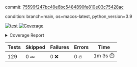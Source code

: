 commit: [75599f247bc49e6bc5484890fe810e03c75428ac](https://github.com/rcmdnk/homebrew-file/tree/75599f247bc49e6bc5484890fe810e03c75428ac)

condition: branch=main, os=macos-latest, python_version=3.9

[![test](https://github.com/rcmdnk/homebrew-file/actions/workflows/test.yml/badge.svg)](https://github.com/rcmdnk/homebrew-file/actions/runs/15792328608)
<a href="https://github.com/rcmdnk/homebrew-file/blob/75599f247bc49e6bc5484890fe810e03c75428ac/README.md"><img alt="Coverage" src="https://img.shields.io/badge/Coverage-56%25-orange.svg" /></a><details><summary>Coverage Report </summary><table><tr><th>File</th><th>Stmts</th><th>Miss</th><th>Cover</th><th>Missing</th></tr><tbody><tr><td colspan="5"><b>bin</b></td></tr><tr><td>&nbsp; &nbsp;<a href="https://github.com/rcmdnk/homebrew-file/blob/75599f247bc49e6bc5484890fe810e03c75428ac/bin/brew-file">brew-file</a></td><td>2170</td><td>946</td><td>56%</td><td><a href="https://github.com/rcmdnk/homebrew-file/blob/75599f247bc49e6bc5484890fe810e03c75428ac/bin/brew-file#L56-L62">56&ndash;62</a>, <a href="https://github.com/rcmdnk/homebrew-file/blob/75599f247bc49e6bc5484890fe810e03c75428ac/bin/brew-file#L149">149</a>, <a href="https://github.com/rcmdnk/homebrew-file/blob/75599f247bc49e6bc5484890fe810e03c75428ac/bin/brew-file#L161">161</a>, <a href="https://github.com/rcmdnk/homebrew-file/blob/75599f247bc49e6bc5484890fe810e03c75428ac/bin/brew-file#L164">164</a>, <a href="https://github.com/rcmdnk/homebrew-file/blob/75599f247bc49e6bc5484890fe810e03c75428ac/bin/brew-file#L213">213</a>, <a href="https://github.com/rcmdnk/homebrew-file/blob/75599f247bc49e6bc5484890fe810e03c75428ac/bin/brew-file#L307">307</a>, <a href="https://github.com/rcmdnk/homebrew-file/blob/75599f247bc49e6bc5484890fe810e03c75428ac/bin/brew-file#L310">310</a>, <a href="https://github.com/rcmdnk/homebrew-file/blob/75599f247bc49e6bc5484890fe810e03c75428ac/bin/brew-file#L378-L380">378&ndash;380</a>, <a href="https://github.com/rcmdnk/homebrew-file/blob/75599f247bc49e6bc5484890fe810e03c75428ac/bin/brew-file#L389-L390">389&ndash;390</a>, <a href="https://github.com/rcmdnk/homebrew-file/blob/75599f247bc49e6bc5484890fe810e03c75428ac/bin/brew-file#L484">484</a>, <a href="https://github.com/rcmdnk/homebrew-file/blob/75599f247bc49e6bc5484890fe810e03c75428ac/bin/brew-file#L490-L493">490&ndash;493</a>, <a href="https://github.com/rcmdnk/homebrew-file/blob/75599f247bc49e6bc5484890fe810e03c75428ac/bin/brew-file#L531-L555">531&ndash;555</a>, <a href="https://github.com/rcmdnk/homebrew-file/blob/75599f247bc49e6bc5484890fe810e03c75428ac/bin/brew-file#L559-L567">559&ndash;567</a>, <a href="https://github.com/rcmdnk/homebrew-file/blob/75599f247bc49e6bc5484890fe810e03c75428ac/bin/brew-file#L693">693</a>, <a href="https://github.com/rcmdnk/homebrew-file/blob/75599f247bc49e6bc5484890fe810e03c75428ac/bin/brew-file#L813-L817">813&ndash;817</a>, <a href="https://github.com/rcmdnk/homebrew-file/blob/75599f247bc49e6bc5484890fe810e03c75428ac/bin/brew-file#L830-L835">830&ndash;835</a>, <a href="https://github.com/rcmdnk/homebrew-file/blob/75599f247bc49e6bc5484890fe810e03c75428ac/bin/brew-file#L846">846</a>, <a href="https://github.com/rcmdnk/homebrew-file/blob/75599f247bc49e6bc5484890fe810e03c75428ac/bin/brew-file#L863">863</a>, <a href="https://github.com/rcmdnk/homebrew-file/blob/75599f247bc49e6bc5484890fe810e03c75428ac/bin/brew-file#L867-L875">867&ndash;875</a>, <a href="https://github.com/rcmdnk/homebrew-file/blob/75599f247bc49e6bc5484890fe810e03c75428ac/bin/brew-file#L884-L887">884&ndash;887</a>, <a href="https://github.com/rcmdnk/homebrew-file/blob/75599f247bc49e6bc5484890fe810e03c75428ac/bin/brew-file#L889-L892">889&ndash;892</a>, <a href="https://github.com/rcmdnk/homebrew-file/blob/75599f247bc49e6bc5484890fe810e03c75428ac/bin/brew-file#L894-L897">894&ndash;897</a>, <a href="https://github.com/rcmdnk/homebrew-file/blob/75599f247bc49e6bc5484890fe810e03c75428ac/bin/brew-file#L908-L926">908&ndash;926</a>, <a href="https://github.com/rcmdnk/homebrew-file/blob/75599f247bc49e6bc5484890fe810e03c75428ac/bin/brew-file#L977-L987">977&ndash;987</a>, <a href="https://github.com/rcmdnk/homebrew-file/blob/75599f247bc49e6bc5484890fe810e03c75428ac/bin/brew-file#L990-L1017">990&ndash;1017</a>, <a href="https://github.com/rcmdnk/homebrew-file/blob/75599f247bc49e6bc5484890fe810e03c75428ac/bin/brew-file#L1033-L1048">1033&ndash;1048</a>, <a href="https://github.com/rcmdnk/homebrew-file/blob/75599f247bc49e6bc5484890fe810e03c75428ac/bin/brew-file#L1090">1090</a>, <a href="https://github.com/rcmdnk/homebrew-file/blob/75599f247bc49e6bc5484890fe810e03c75428ac/bin/brew-file#L1106-L1111">1106&ndash;1111</a>, <a href="https://github.com/rcmdnk/homebrew-file/blob/75599f247bc49e6bc5484890fe810e03c75428ac/bin/brew-file#L1115-L1117">1115&ndash;1117</a>, <a href="https://github.com/rcmdnk/homebrew-file/blob/75599f247bc49e6bc5484890fe810e03c75428ac/bin/brew-file#L1121-L1124">1121&ndash;1124</a>, <a href="https://github.com/rcmdnk/homebrew-file/blob/75599f247bc49e6bc5484890fe810e03c75428ac/bin/brew-file#L1128-L1130">1128&ndash;1130</a>, <a href="https://github.com/rcmdnk/homebrew-file/blob/75599f247bc49e6bc5484890fe810e03c75428ac/bin/brew-file#L1134-L1136">1134&ndash;1136</a>, <a href="https://github.com/rcmdnk/homebrew-file/blob/75599f247bc49e6bc5484890fe810e03c75428ac/bin/brew-file#L1140-L1142">1140&ndash;1142</a>, <a href="https://github.com/rcmdnk/homebrew-file/blob/75599f247bc49e6bc5484890fe810e03c75428ac/bin/brew-file#L1146-L1148">1146&ndash;1148</a>, <a href="https://github.com/rcmdnk/homebrew-file/blob/75599f247bc49e6bc5484890fe810e03c75428ac/bin/brew-file#L1152-L1154">1152&ndash;1154</a>, <a href="https://github.com/rcmdnk/homebrew-file/blob/75599f247bc49e6bc5484890fe810e03c75428ac/bin/brew-file#L1158-L1161">1158&ndash;1161</a>, <a href="https://github.com/rcmdnk/homebrew-file/blob/75599f247bc49e6bc5484890fe810e03c75428ac/bin/brew-file#L1165-L1167">1165&ndash;1167</a>, <a href="https://github.com/rcmdnk/homebrew-file/blob/75599f247bc49e6bc5484890fe810e03c75428ac/bin/brew-file#L1185">1185</a>, <a href="https://github.com/rcmdnk/homebrew-file/blob/75599f247bc49e6bc5484890fe810e03c75428ac/bin/brew-file#L1235-L1237">1235&ndash;1237</a>, <a href="https://github.com/rcmdnk/homebrew-file/blob/75599f247bc49e6bc5484890fe810e03c75428ac/bin/brew-file#L1240">1240</a>, <a href="https://github.com/rcmdnk/homebrew-file/blob/75599f247bc49e6bc5484890fe810e03c75428ac/bin/brew-file#L1246">1246</a>, <a href="https://github.com/rcmdnk/homebrew-file/blob/75599f247bc49e6bc5484890fe810e03c75428ac/bin/brew-file#L1268-L1271">1268&ndash;1271</a>, <a href="https://github.com/rcmdnk/homebrew-file/blob/75599f247bc49e6bc5484890fe810e03c75428ac/bin/brew-file#L1349">1349</a>, <a href="https://github.com/rcmdnk/homebrew-file/blob/75599f247bc49e6bc5484890fe810e03c75428ac/bin/brew-file#L1386">1386</a>, <a href="https://github.com/rcmdnk/homebrew-file/blob/75599f247bc49e6bc5484890fe810e03c75428ac/bin/brew-file#L1423">1423</a>, <a href="https://github.com/rcmdnk/homebrew-file/blob/75599f247bc49e6bc5484890fe810e03c75428ac/bin/brew-file#L1426">1426</a>, <a href="https://github.com/rcmdnk/homebrew-file/blob/75599f247bc49e6bc5484890fe810e03c75428ac/bin/brew-file#L1438">1438</a>, <a href="https://github.com/rcmdnk/homebrew-file/blob/75599f247bc49e6bc5484890fe810e03c75428ac/bin/brew-file#L1440">1440</a>, <a href="https://github.com/rcmdnk/homebrew-file/blob/75599f247bc49e6bc5484890fe810e03c75428ac/bin/brew-file#L1475-L1476">1475&ndash;1476</a>, <a href="https://github.com/rcmdnk/homebrew-file/blob/75599f247bc49e6bc5484890fe810e03c75428ac/bin/brew-file#L1481-L1484">1481&ndash;1484</a>, <a href="https://github.com/rcmdnk/homebrew-file/blob/75599f247bc49e6bc5484890fe810e03c75428ac/bin/brew-file#L1514-L1541">1514&ndash;1541</a>, <a href="https://github.com/rcmdnk/homebrew-file/blob/75599f247bc49e6bc5484890fe810e03c75428ac/bin/brew-file#L1548">1548</a>, <a href="https://github.com/rcmdnk/homebrew-file/blob/75599f247bc49e6bc5484890fe810e03c75428ac/bin/brew-file#L1550">1550</a>, <a href="https://github.com/rcmdnk/homebrew-file/blob/75599f247bc49e6bc5484890fe810e03c75428ac/bin/brew-file#L1559-L1560">1559&ndash;1560</a>, <a href="https://github.com/rcmdnk/homebrew-file/blob/75599f247bc49e6bc5484890fe810e03c75428ac/bin/brew-file#L1565">1565</a>, <a href="https://github.com/rcmdnk/homebrew-file/blob/75599f247bc49e6bc5484890fe810e03c75428ac/bin/brew-file#L1571">1571</a>, <a href="https://github.com/rcmdnk/homebrew-file/blob/75599f247bc49e6bc5484890fe810e03c75428ac/bin/brew-file#L1575-L1586">1575&ndash;1586</a>, <a href="https://github.com/rcmdnk/homebrew-file/blob/75599f247bc49e6bc5484890fe810e03c75428ac/bin/brew-file#L1589-L1594">1589&ndash;1594</a>, <a href="https://github.com/rcmdnk/homebrew-file/blob/75599f247bc49e6bc5484890fe810e03c75428ac/bin/brew-file#L1605-L1625">1605&ndash;1625</a>, <a href="https://github.com/rcmdnk/homebrew-file/blob/75599f247bc49e6bc5484890fe810e03c75428ac/bin/brew-file#L1653">1653</a>, <a href="https://github.com/rcmdnk/homebrew-file/blob/75599f247bc49e6bc5484890fe810e03c75428ac/bin/brew-file#L1692-L1699">1692&ndash;1699</a>, <a href="https://github.com/rcmdnk/homebrew-file/blob/75599f247bc49e6bc5484890fe810e03c75428ac/bin/brew-file#L1706-L1714">1706&ndash;1714</a>, <a href="https://github.com/rcmdnk/homebrew-file/blob/75599f247bc49e6bc5484890fe810e03c75428ac/bin/brew-file#L1730">1730</a>, <a href="https://github.com/rcmdnk/homebrew-file/blob/75599f247bc49e6bc5484890fe810e03c75428ac/bin/brew-file#L1740">1740</a>, <a href="https://github.com/rcmdnk/homebrew-file/blob/75599f247bc49e6bc5484890fe810e03c75428ac/bin/brew-file#L1746">1746</a>, <a href="https://github.com/rcmdnk/homebrew-file/blob/75599f247bc49e6bc5484890fe810e03c75428ac/bin/brew-file#L1756">1756</a>, <a href="https://github.com/rcmdnk/homebrew-file/blob/75599f247bc49e6bc5484890fe810e03c75428ac/bin/brew-file#L1765-L1766">1765&ndash;1766</a>, <a href="https://github.com/rcmdnk/homebrew-file/blob/75599f247bc49e6bc5484890fe810e03c75428ac/bin/brew-file#L1770">1770</a>, <a href="https://github.com/rcmdnk/homebrew-file/blob/75599f247bc49e6bc5484890fe810e03c75428ac/bin/brew-file#L1776">1776</a>, <a href="https://github.com/rcmdnk/homebrew-file/blob/75599f247bc49e6bc5484890fe810e03c75428ac/bin/brew-file#L1782-L1786">1782&ndash;1786</a>, <a href="https://github.com/rcmdnk/homebrew-file/blob/75599f247bc49e6bc5484890fe810e03c75428ac/bin/brew-file#L1802-L1809">1802&ndash;1809</a>, <a href="https://github.com/rcmdnk/homebrew-file/blob/75599f247bc49e6bc5484890fe810e03c75428ac/bin/brew-file#L1816-L1820">1816&ndash;1820</a>, <a href="https://github.com/rcmdnk/homebrew-file/blob/75599f247bc49e6bc5484890fe810e03c75428ac/bin/brew-file#L1824">1824</a>, <a href="https://github.com/rcmdnk/homebrew-file/blob/75599f247bc49e6bc5484890fe810e03c75428ac/bin/brew-file#L1837-L1838">1837&ndash;1838</a>, <a href="https://github.com/rcmdnk/homebrew-file/blob/75599f247bc49e6bc5484890fe810e03c75428ac/bin/brew-file#L1859-L1967">1859&ndash;1967</a>, <a href="https://github.com/rcmdnk/homebrew-file/blob/75599f247bc49e6bc5484890fe810e03c75428ac/bin/brew-file#L1970-L1979">1970&ndash;1979</a>, <a href="https://github.com/rcmdnk/homebrew-file/blob/75599f247bc49e6bc5484890fe810e03c75428ac/bin/brew-file#L1992">1992</a>, <a href="https://github.com/rcmdnk/homebrew-file/blob/75599f247bc49e6bc5484890fe810e03c75428ac/bin/brew-file#L1997">1997</a>, <a href="https://github.com/rcmdnk/homebrew-file/blob/75599f247bc49e6bc5484890fe810e03c75428ac/bin/brew-file#L2002-L2041">2002&ndash;2041</a>, <a href="https://github.com/rcmdnk/homebrew-file/blob/75599f247bc49e6bc5484890fe810e03c75428ac/bin/brew-file#L2051-L2078">2051&ndash;2078</a>, <a href="https://github.com/rcmdnk/homebrew-file/blob/75599f247bc49e6bc5484890fe810e03c75428ac/bin/brew-file#L2082-L2148">2082&ndash;2148</a>, <a href="https://github.com/rcmdnk/homebrew-file/blob/75599f247bc49e6bc5484890fe810e03c75428ac/bin/brew-file#L2155-L2158">2155&ndash;2158</a>, <a href="https://github.com/rcmdnk/homebrew-file/blob/75599f247bc49e6bc5484890fe810e03c75428ac/bin/brew-file#L2167-L2170">2167&ndash;2170</a>, <a href="https://github.com/rcmdnk/homebrew-file/blob/75599f247bc49e6bc5484890fe810e03c75428ac/bin/brew-file#L2179-L2182">2179&ndash;2182</a>, <a href="https://github.com/rcmdnk/homebrew-file/blob/75599f247bc49e6bc5484890fe810e03c75428ac/bin/brew-file#L2191-L2212">2191&ndash;2212</a>, <a href="https://github.com/rcmdnk/homebrew-file/blob/75599f247bc49e6bc5484890fe810e03c75428ac/bin/brew-file#L2222-L2240">2222&ndash;2240</a>, <a href="https://github.com/rcmdnk/homebrew-file/blob/75599f247bc49e6bc5484890fe810e03c75428ac/bin/brew-file#L2249-L2259">2249&ndash;2259</a>, <a href="https://github.com/rcmdnk/homebrew-file/blob/75599f247bc49e6bc5484890fe810e03c75428ac/bin/brew-file#L2262-L2277">2262&ndash;2277</a>, <a href="https://github.com/rcmdnk/homebrew-file/blob/75599f247bc49e6bc5484890fe810e03c75428ac/bin/brew-file#L2280-L2292">2280&ndash;2292</a>, <a href="https://github.com/rcmdnk/homebrew-file/blob/75599f247bc49e6bc5484890fe810e03c75428ac/bin/brew-file#L2299">2299</a>, <a href="https://github.com/rcmdnk/homebrew-file/blob/75599f247bc49e6bc5484890fe810e03c75428ac/bin/brew-file#L2303-L2310">2303&ndash;2310</a>, <a href="https://github.com/rcmdnk/homebrew-file/blob/75599f247bc49e6bc5484890fe810e03c75428ac/bin/brew-file#L2317-L2318">2317&ndash;2318</a>, <a href="https://github.com/rcmdnk/homebrew-file/blob/75599f247bc49e6bc5484890fe810e03c75428ac/bin/brew-file#L2347">2347</a>, <a href="https://github.com/rcmdnk/homebrew-file/blob/75599f247bc49e6bc5484890fe810e03c75428ac/bin/brew-file#L2353">2353</a>, <a href="https://github.com/rcmdnk/homebrew-file/blob/75599f247bc49e6bc5484890fe810e03c75428ac/bin/brew-file#L2361-L2365">2361&ndash;2365</a>, <a href="https://github.com/rcmdnk/homebrew-file/blob/75599f247bc49e6bc5484890fe810e03c75428ac/bin/brew-file#L2376-L2379">2376&ndash;2379</a>, <a href="https://github.com/rcmdnk/homebrew-file/blob/75599f247bc49e6bc5484890fe810e03c75428ac/bin/brew-file#L2386">2386</a>, <a href="https://github.com/rcmdnk/homebrew-file/blob/75599f247bc49e6bc5484890fe810e03c75428ac/bin/brew-file#L2393">2393</a>, <a href="https://github.com/rcmdnk/homebrew-file/blob/75599f247bc49e6bc5484890fe810e03c75428ac/bin/brew-file#L2397">2397</a>, <a href="https://github.com/rcmdnk/homebrew-file/blob/75599f247bc49e6bc5484890fe810e03c75428ac/bin/brew-file#L2418-L2451">2418&ndash;2451</a>, <a href="https://github.com/rcmdnk/homebrew-file/blob/75599f247bc49e6bc5484890fe810e03c75428ac/bin/brew-file#L2471">2471</a>, <a href="https://github.com/rcmdnk/homebrew-file/blob/75599f247bc49e6bc5484890fe810e03c75428ac/bin/brew-file#L2488-L2489">2488&ndash;2489</a>, <a href="https://github.com/rcmdnk/homebrew-file/blob/75599f247bc49e6bc5484890fe810e03c75428ac/bin/brew-file#L2493">2493</a>, <a href="https://github.com/rcmdnk/homebrew-file/blob/75599f247bc49e6bc5484890fe810e03c75428ac/bin/brew-file#L2498-L2499">2498&ndash;2499</a>, <a href="https://github.com/rcmdnk/homebrew-file/blob/75599f247bc49e6bc5484890fe810e03c75428ac/bin/brew-file#L2505-L2525">2505&ndash;2525</a>, <a href="https://github.com/rcmdnk/homebrew-file/blob/75599f247bc49e6bc5484890fe810e03c75428ac/bin/brew-file#L2529-L2539">2529&ndash;2539</a>, <a href="https://github.com/rcmdnk/homebrew-file/blob/75599f247bc49e6bc5484890fe810e03c75428ac/bin/brew-file#L2542">2542</a>, <a href="https://github.com/rcmdnk/homebrew-file/blob/75599f247bc49e6bc5484890fe810e03c75428ac/bin/brew-file#L2558">2558</a>, <a href="https://github.com/rcmdnk/homebrew-file/blob/75599f247bc49e6bc5484890fe810e03c75428ac/bin/brew-file#L2562-L2568">2562&ndash;2568</a>, <a href="https://github.com/rcmdnk/homebrew-file/blob/75599f247bc49e6bc5484890fe810e03c75428ac/bin/brew-file#L2570">2570</a>, <a href="https://github.com/rcmdnk/homebrew-file/blob/75599f247bc49e6bc5484890fe810e03c75428ac/bin/brew-file#L2576">2576</a>, <a href="https://github.com/rcmdnk/homebrew-file/blob/75599f247bc49e6bc5484890fe810e03c75428ac/bin/brew-file#L2605-L2617">2605&ndash;2617</a>, <a href="https://github.com/rcmdnk/homebrew-file/blob/75599f247bc49e6bc5484890fe810e03c75428ac/bin/brew-file#L2633-L2634">2633&ndash;2634</a>, <a href="https://github.com/rcmdnk/homebrew-file/blob/75599f247bc49e6bc5484890fe810e03c75428ac/bin/brew-file#L2636">2636</a>, <a href="https://github.com/rcmdnk/homebrew-file/blob/75599f247bc49e6bc5484890fe810e03c75428ac/bin/brew-file#L2646">2646</a>, <a href="https://github.com/rcmdnk/homebrew-file/blob/75599f247bc49e6bc5484890fe810e03c75428ac/bin/brew-file#L2661-L2908">2661&ndash;2908</a>, <a href="https://github.com/rcmdnk/homebrew-file/blob/75599f247bc49e6bc5484890fe810e03c75428ac/bin/brew-file#L2931-L2933">2931&ndash;2933</a>, <a href="https://github.com/rcmdnk/homebrew-file/blob/75599f247bc49e6bc5484890fe810e03c75428ac/bin/brew-file#L2942-L2952">2942&ndash;2952</a>, <a href="https://github.com/rcmdnk/homebrew-file/blob/75599f247bc49e6bc5484890fe810e03c75428ac/bin/brew-file#L2964-L2970">2964&ndash;2970</a>, <a href="https://github.com/rcmdnk/homebrew-file/blob/75599f247bc49e6bc5484890fe810e03c75428ac/bin/brew-file#L2982-L3006">2982&ndash;3006</a>, <a href="https://github.com/rcmdnk/homebrew-file/blob/75599f247bc49e6bc5484890fe810e03c75428ac/bin/brew-file#L3012-L3049">3012&ndash;3049</a>, <a href="https://github.com/rcmdnk/homebrew-file/blob/75599f247bc49e6bc5484890fe810e03c75428ac/bin/brew-file#L3057-L3081">3057&ndash;3081</a>, <a href="https://github.com/rcmdnk/homebrew-file/blob/75599f247bc49e6bc5484890fe810e03c75428ac/bin/brew-file#L3085-L3098">3085&ndash;3098</a>, <a href="https://github.com/rcmdnk/homebrew-file/blob/75599f247bc49e6bc5484890fe810e03c75428ac/bin/brew-file#L3102-L3115">3102&ndash;3115</a>, <a href="https://github.com/rcmdnk/homebrew-file/blob/75599f247bc49e6bc5484890fe810e03c75428ac/bin/brew-file#L3119">3119</a>, <a href="https://github.com/rcmdnk/homebrew-file/blob/75599f247bc49e6bc5484890fe810e03c75428ac/bin/brew-file#L3132-L3138">3132&ndash;3138</a>, <a href="https://github.com/rcmdnk/homebrew-file/blob/75599f247bc49e6bc5484890fe810e03c75428ac/bin/brew-file#L3164-L3165">3164&ndash;3165</a>, <a href="https://github.com/rcmdnk/homebrew-file/blob/75599f247bc49e6bc5484890fe810e03c75428ac/bin/brew-file#L3256">3256</a>, <a href="https://github.com/rcmdnk/homebrew-file/blob/75599f247bc49e6bc5484890fe810e03c75428ac/bin/brew-file#L3258">3258</a>, <a href="https://github.com/rcmdnk/homebrew-file/blob/75599f247bc49e6bc5484890fe810e03c75428ac/bin/brew-file#L3263-L3274">3263&ndash;3274</a>, <a href="https://github.com/rcmdnk/homebrew-file/blob/75599f247bc49e6bc5484890fe810e03c75428ac/bin/brew-file#L3290">3290</a>, <a href="https://github.com/rcmdnk/homebrew-file/blob/75599f247bc49e6bc5484890fe810e03c75428ac/bin/brew-file#L3308-L3325">3308&ndash;3325</a>, <a href="https://github.com/rcmdnk/homebrew-file/blob/75599f247bc49e6bc5484890fe810e03c75428ac/bin/brew-file#L3348">3348</a>, <a href="https://github.com/rcmdnk/homebrew-file/blob/75599f247bc49e6bc5484890fe810e03c75428ac/bin/brew-file#L3354">3354</a>, <a href="https://github.com/rcmdnk/homebrew-file/blob/75599f247bc49e6bc5484890fe810e03c75428ac/bin/brew-file#L3358-L3369">3358&ndash;3369</a>, <a href="https://github.com/rcmdnk/homebrew-file/blob/75599f247bc49e6bc5484890fe810e03c75428ac/bin/brew-file#L3378">3378</a>, <a href="https://github.com/rcmdnk/homebrew-file/blob/75599f247bc49e6bc5484890fe810e03c75428ac/bin/brew-file#L3390">3390</a>, <a href="https://github.com/rcmdnk/homebrew-file/blob/75599f247bc49e6bc5484890fe810e03c75428ac/bin/brew-file#L3392-L3396">3392&ndash;3396</a>, <a href="https://github.com/rcmdnk/homebrew-file/blob/75599f247bc49e6bc5484890fe810e03c75428ac/bin/brew-file#L3400-L3403">3400&ndash;3403</a>, <a href="https://github.com/rcmdnk/homebrew-file/blob/75599f247bc49e6bc5484890fe810e03c75428ac/bin/brew-file#L3406-L3409">3406&ndash;3409</a>, <a href="https://github.com/rcmdnk/homebrew-file/blob/75599f247bc49e6bc5484890fe810e03c75428ac/bin/brew-file#L3412-L3420">3412&ndash;3420</a>, <a href="https://github.com/rcmdnk/homebrew-file/blob/75599f247bc49e6bc5484890fe810e03c75428ac/bin/brew-file#L3449-L3456">3449&ndash;3456</a>, <a href="https://github.com/rcmdnk/homebrew-file/blob/75599f247bc49e6bc5484890fe810e03c75428ac/bin/brew-file#L3467-L3474">3467&ndash;3474</a>, <a href="https://github.com/rcmdnk/homebrew-file/blob/75599f247bc49e6bc5484890fe810e03c75428ac/bin/brew-file#L3555-L3557">3555&ndash;3557</a>, <a href="https://github.com/rcmdnk/homebrew-file/blob/75599f247bc49e6bc5484890fe810e03c75428ac/bin/brew-file#L3580">3580</a>, <a href="https://github.com/rcmdnk/homebrew-file/blob/75599f247bc49e6bc5484890fe810e03c75428ac/bin/brew-file#L3586">3586</a>, <a href="https://github.com/rcmdnk/homebrew-file/blob/75599f247bc49e6bc5484890fe810e03c75428ac/bin/brew-file#L3598-L4281">3598&ndash;4281</a>, <a href="https://github.com/rcmdnk/homebrew-file/blob/75599f247bc49e6bc5484890fe810e03c75428ac/bin/brew-file#L4285">4285</a></td></tr><tr><td><b>TOTAL</b></td><td><b>2170</b></td><td><b>946</b></td><td><b>56%</b></td><td>&nbsp;</td></tr></tbody></table></details>

| Tests | Skipped | Failures | Errors | Time |
| ----- | ------- | -------- | -------- | ------------------ |
| 129 | 0 :zzz: | 0 :x: | 0 :fire: | 1m 3s :stopwatch: |


